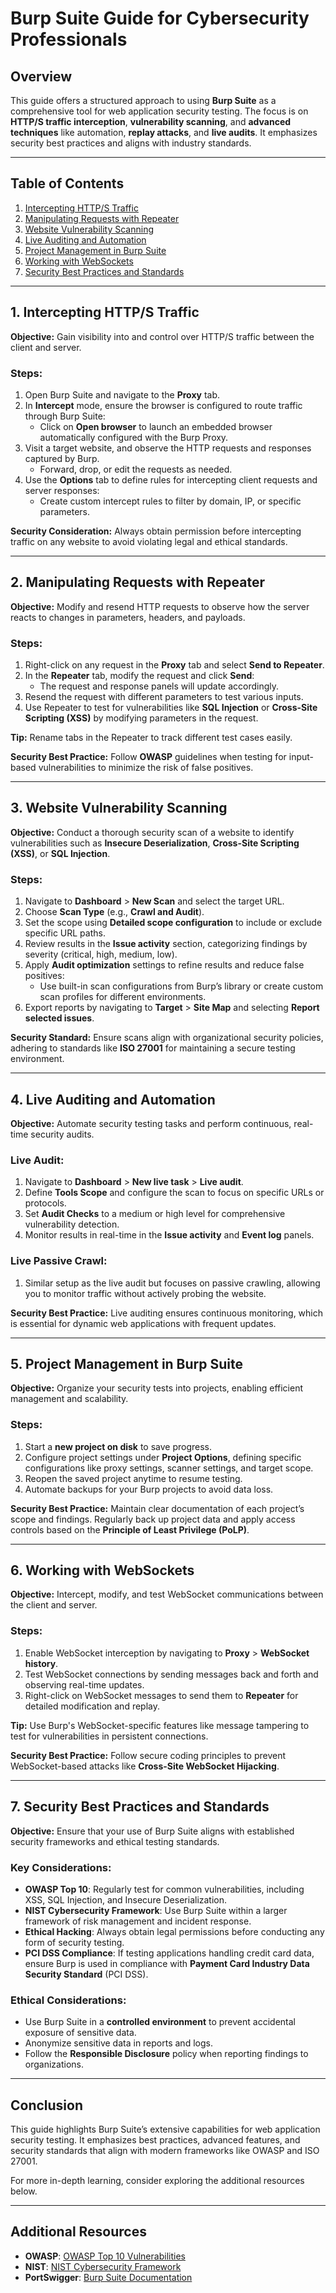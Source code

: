 # **Burp Suite Guide for Cybersecurity Professionals**

## Overview
This guide offers a structured approach to using **Burp Suite** as a comprehensive tool for web application security testing. The focus is on **HTTP/S traffic interception**, **vulnerability scanning**, and **advanced techniques** like automation, **replay attacks**, and **live audits**. It emphasizes security best practices and aligns with industry standards.

---

## Table of Contents
1. [Intercepting HTTP/S Traffic](#intercepting-http-s-traffic)
2. [Manipulating Requests with Repeater](#manipulating-requests-with-repeater)
3. [Website Vulnerability Scanning](#website-vulnerability-scanning)
4. [Live Auditing and Automation](#live-auditing-and-automation)
5. [Project Management in Burp Suite](#project-management-in-burp-suite)
6. [Working with WebSockets](#working-with-websockets)
7. [Security Best Practices and Standards](#security-best-practices-and-standards)

---

## 1. Intercepting HTTP/S Traffic

**Objective:** Gain visibility into and control over HTTP/S traffic between the client and server.

### Steps:
1. Open Burp Suite and navigate to the **Proxy** tab.
2. In **Intercept** mode, ensure the browser is configured to route traffic through Burp Suite:
   - Click on **Open browser** to launch an embedded browser automatically configured with the Burp Proxy.
3. Visit a target website, and observe the HTTP requests and responses captured by Burp.
   - Forward, drop, or edit the requests as needed.
4. Use the **Options** tab to define rules for intercepting client requests and server responses:
   - Create custom intercept rules to filter by domain, IP, or specific parameters.

**Security Consideration:** Always obtain permission before intercepting traffic on any website to avoid violating legal and ethical standards.

---

## 2. Manipulating Requests with Repeater

**Objective:** Modify and resend HTTP requests to observe how the server reacts to changes in parameters, headers, and payloads.

### Steps:
1. Right-click on any request in the **Proxy** tab and select **Send to Repeater**.
2. In the **Repeater** tab, modify the request and click **Send**:
   - The request and response panels will update accordingly.
3. Resend the request with different parameters to test various inputs.
4. Use Repeater to test for vulnerabilities like **SQL Injection** or **Cross-Site Scripting (XSS)** by modifying parameters in the request.

**Tip:** Rename tabs in the Repeater to track different test cases easily.

**Security Best Practice:** Follow **OWASP** guidelines when testing for input-based vulnerabilities to minimize the risk of false positives.

---

## 3. Website Vulnerability Scanning

**Objective:** Conduct a thorough security scan of a website to identify vulnerabilities such as **Insecure Deserialization**, **Cross-Site Scripting (XSS)**, or **SQL Injection**.

### Steps:
1. Navigate to **Dashboard** > **New Scan** and select the target URL.
2. Choose **Scan Type** (e.g., **Crawl and Audit**).
3. Set the scope using **Detailed scope configuration** to include or exclude specific URL paths.
4. Review results in the **Issue activity** section, categorizing findings by severity (critical, high, medium, low).
5. Apply **Audit optimization** settings to refine results and reduce false positives:
   - Use built-in scan configurations from Burp’s library or create custom scan profiles for different environments.
6. Export reports by navigating to **Target** > **Site Map** and selecting **Report selected issues**.

**Security Standard:** Ensure scans align with organizational security policies, adhering to standards like **ISO 27001** for maintaining a secure testing environment.

---

## 4. Live Auditing and Automation

**Objective:** Automate security testing tasks and perform continuous, real-time security audits.

### Live Audit:
1. Navigate to **Dashboard** > **New live task** > **Live audit**.
2. Define **Tools Scope** and configure the scan to focus on specific URLs or protocols.
3. Set **Audit Checks** to a medium or high level for comprehensive vulnerability detection.
4. Monitor results in real-time in the **Issue activity** and **Event log** panels.

### Live Passive Crawl:
1. Similar setup as the live audit but focuses on passive crawling, allowing you to monitor traffic without actively probing the website.

**Security Best Practice:** Live auditing ensures continuous monitoring, which is essential for dynamic web applications with frequent updates.

---

## 5. Project Management in Burp Suite

**Objective:** Organize your security tests into projects, enabling efficient management and scalability.

### Steps:
1. Start a **new project on disk** to save progress.
2. Configure project settings under **Project Options**, defining specific configurations like proxy settings, scanner settings, and target scope.
3. Reopen the saved project anytime to resume testing.
4. Automate backups for your Burp projects to avoid data loss.

**Security Best Practice:** Maintain clear documentation of each project’s scope and findings. Regularly back up project data and apply access controls based on the **Principle of Least Privilege (PoLP)**.

---

## 6. Working with WebSockets

**Objective:** Intercept, modify, and test WebSocket communications between the client and server.

### Steps:
1. Enable WebSocket interception by navigating to **Proxy** > **WebSocket history**.
2. Test WebSocket connections by sending messages back and forth and observing real-time updates.
3. Right-click on WebSocket messages to send them to **Repeater** for detailed modification and replay.

**Tip:** Use Burp's WebSocket-specific features like message tampering to test for vulnerabilities in persistent connections.

**Security Best Practice:** Follow secure coding principles to prevent WebSocket-based attacks like **Cross-Site WebSocket Hijacking**.

---

## 7. Security Best Practices and Standards

**Objective:** Ensure that your use of Burp Suite aligns with established security frameworks and ethical testing standards.

### Key Considerations:
- **OWASP Top 10**: Regularly test for common vulnerabilities, including XSS, SQL Injection, and Insecure Deserialization.
- **NIST Cybersecurity Framework**: Use Burp Suite within a larger framework of risk management and incident response.
- **Ethical Hacking**: Always obtain legal permissions before conducting any form of security testing.
- **PCI DSS Compliance**: If testing applications handling credit card data, ensure Burp is used in compliance with **Payment Card Industry Data Security Standard** (PCI DSS).

### Ethical Considerations:
- Use Burp Suite in a **controlled environment** to prevent accidental exposure of sensitive data.
- Anonymize sensitive data in reports and logs.
- Follow the **Responsible Disclosure** policy when reporting findings to organizations.

---

## Conclusion

This guide highlights Burp Suite’s extensive capabilities for web application security testing. It emphasizes best practices, advanced features, and security standards that align with modern frameworks like OWASP and ISO 27001. 

For more in-depth learning, consider exploring the additional resources below.

---

## Additional Resources
- **OWASP**: [OWASP Top 10 Vulnerabilities](https://owasp.org/www-project-top-ten/)
- **NIST**: [NIST Cybersecurity Framework](https://www.nist.gov/cyberframework)
- **PortSwigger**: [Burp Suite Documentation](https://portswigger.net/burp/documentation)
